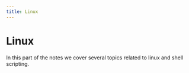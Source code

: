 ```yaml
---
title: Linux
---
```


# Linux
In this part of the notes we cover several topics related to linux and shell scripting.
